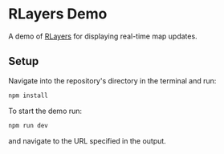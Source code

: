 # RLayers Demo

A demo of [RLayers](https://github.com/mmomtchev/rlayers) for displaying real-time map updates.

## Setup

Navigate into the repository's directory in the terminal and run:

```sh
npm install
```

To start the demo run:

```sh
npm run dev
```

and navigate to the URL specified in the output.
